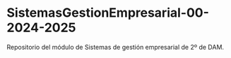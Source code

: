 # SistemasGestionEmpresarial-00-2024-2025
Repositorio del módulo de Sistemas de gestión empresarial de 2º de DAM. 
